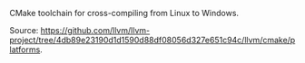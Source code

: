 CMake toolchain for cross-compiling from Linux to Windows.

Source: https://github.com/llvm/llvm-project/tree/4db89e23190d1d1590d88df08056d327e651c94c/llvm/cmake/platforms.
